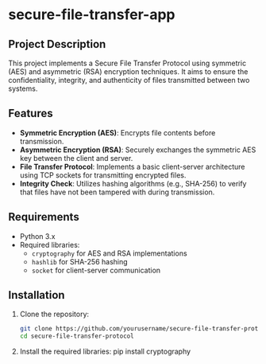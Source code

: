 # secure-file-transfer-app

## Project Description
This project implements a Secure File Transfer Protocol using symmetric (AES) and asymmetric (RSA) encryption techniques. It aims to ensure the confidentiality, integrity, and authenticity of files transmitted between two systems. 

## Features
- **Symmetric Encryption (AES)**: Encrypts file contents before transmission.
- **Asymmetric Encryption (RSA)**: Securely exchanges the symmetric AES key between the client and server.
- **File Transfer Protocol**: Implements a basic client-server architecture using TCP sockets for transmitting encrypted files.
- **Integrity Check**: Utilizes hashing algorithms (e.g., SHA-256) to verify that files have not been tampered with during transmission.

## Requirements
- Python 3.x
- Required libraries:
  - `cryptography` for AES and RSA implementations
  - `hashlib` for SHA-256 hashing
  - `socket` for client-server communication

## Installation
1. Clone the repository:
   ```bash
   git clone https://github.com/yourusername/secure-file-transfer-protocol.git
   cd secure-file-transfer-protocol

2. Install the required libraries:
    pip install cryptography

